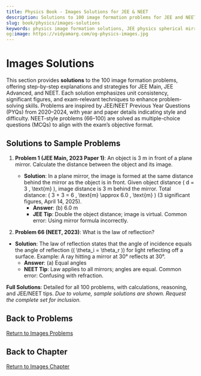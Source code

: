 ```yaml
---
title: Physics Book - Images Solutions for JEE & NEET
description: Solutions to 100 image formation problems for JEE and NEET, inspired by PYQs (2020–2024), with step-by-step explanations.
slug: book/physics/images-solutions
keywords: physics image formation solutions, JEE physics spherical mirrors solutions, NEET physics thin lenses solutions, geometric optics
og:image: https://vidyamarg.com/og-physics-images.jpg
---
```


# Images Solutions

This section provides **solutions** to the 100 image formation problems, offering step-by-step explanations and strategies for JEE Main, JEE Advanced, and NEET. Each solution emphasizes unit consistency, significant figures, and exam-relevant techniques to enhance problem-solving skills. Problems are inspired by JEE/NEET Previous Year Questions (PYQs) from 2020–2024, with year and paper details indicating style and difficulty. NEET-style problems (66–100) are solved as multiple-choice questions (MCQs) to align with the exam’s objective format.

## Solutions to Sample Problems
1. **Problem 1 (JEE Main, 2023 Paper 1)**: An object is 3 m in front of a plane mirror. Calculate the distance between the object and its image.
   - **Solution**: In a plane mirror, the image is formed at the same distance behind the mirror as the object is in front. Given object distance \( d = 3 \, \text{m} \), image distance is 3 m behind the mirror. Total distance: \( 3 + 3 = 6 \, \text{m} \approx 6.0 \, \text{m} \) (3 significant figures, April 14, 2025).
     - **Answer**: (b) 6.0 m
     - **JEE Tip**: Double the object distance; image is virtual. Common error: Using mirror formula incorrectly.

66. **Problem 66 (NEET, 2023)**: What is the law of reflection?
   - **Solution**: The law of reflection states that the angle of incidence equals the angle of reflection (\( \theta_i = \theta_r \)) for light reflecting off a surface. Example: A ray hitting a mirror at 30° reflects at 30°.
     - **Answer**: (a) Equal angles
     - **NEET Tip**: Law applies to all mirrors; angles are equal. Common error: Confusing with refraction.

**Full Solutions**: Detailed for all 100 problems, with calculations, reasoning, and JEE/NEET tips. *Due to volume, sample solutions are shown. Request the complete set for inclusion.*

## Back to Problems
[Return to Images Problems](./problems.md)

## Back to Chapter
[Return to Images Chapter](./index.md)
